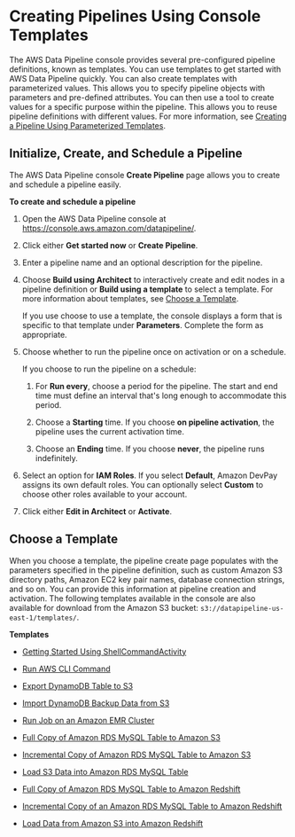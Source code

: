 # Creating Pipelines Using Console Templates<a name="dp-console-templates"></a>

 The AWS Data Pipeline console provides several pre\-configured pipeline definitions, known as templates\. You can use templates to get started with AWS Data Pipeline quickly\. You can also create templates with parameterized values\. This allows you to specify pipeline objects with parameters and pre\-defined attributes\. You can then use a tool to create values for a specific purpose within the pipeline\. This allows you to reuse pipeline definitions with different values\. For more information, see [Creating a Pipeline Using Parameterized Templates](dp-custom-templates.md)\.

## Initialize, Create, and Schedule a Pipeline<a name="dp-create-pipeline"></a>

The AWS Data Pipeline console **Create Pipeline** page allows you to create and schedule a pipeline easily\.

**To create and schedule a pipeline**

1. Open the AWS Data Pipeline console at [https://console\.aws\.amazon\.com/datapipeline/](https://console.aws.amazon.com/datapipeline/)\.

1. Click either **Get started now** or **Create Pipeline**\.

1. Enter a pipeline name and an optional description for the pipeline\.

1. Choose **Build using Architect** to interactively create and edit nodes in a pipeline definition or **Build using a template** to select a template\. For more information about templates, see [Choose a Template](#dp-choose-templates)\.

   If you use choose to use a template, the console displays a form that is specific to that template under **Parameters**\. Complete the form as appropriate\.

1. Choose whether to run the pipeline once on activation or on a schedule\.

   If you choose to run the pipeline on a schedule:

   1. <a name="step_lhz_vpf_vn"></a>For **Run every**, choose a period for the pipeline\. The start and end time must define an interval that's long enough to accommodate this period\.

   1. Choose a **Starting** time\. If you choose **on pipeline activation**, the pipeline uses the current activation time\.

   1. Choose an **Ending** time\. If you choose **never**, the pipeline runs indefinitely\.

1. Select an option for **IAM Roles**\. If you select **Default**, Amazon DevPay assigns its own default roles\. You can optionally select **Custom** to choose other roles available to your account\. 

1. Click either **Edit in Architect** or **Activate**\.

## Choose a Template<a name="dp-choose-templates"></a>

When you choose a template, the pipeline create page populates with the parameters specified in the pipeline definition, such as custom Amazon S3 directory paths, Amazon EC2 key pair names, database connection strings, and so on\. You can provide this information at pipeline creation and activation\. The following templates available in the console are also available for download from the Amazon S3 bucket: `s3://datapipeline-us-east-1/templates/`\.

**Templates**

+ [Getting Started Using ShellCommandActivity](dp-template-gettingstartedshell.md)

+ [Run AWS CLI Command](dp-template-runawscli.md)

+ [Export DynamoDB Table to S3](dp-template-exportddbtos3.md)

+ [Import DynamoDB Backup Data from S3](dp-template-exports3toddb.md)

+ [Run Job on an Amazon EMR Cluster](dp-template-emr.md)

+ [Full Copy of Amazon RDS MySQL Table to Amazon S3](dp-template-copyrdstos3.md)

+ [Incremental Copy of Amazon RDS MySQL Table to Amazon S3](dp-template-incrementalcopyrdstos3.md) 

+ [Load S3 Data into Amazon RDS MySQL Table](dp-template-copys3tords.md)

+ [Full Copy of Amazon RDS MySQL Table to Amazon Redshift ](dp-template-redshiftrdsfull.md)

+ [Incremental Copy of an Amazon RDS MySQL Table to Amazon Redshift](dp-template-redshiftrdsincremental.md)

+ [Load Data from Amazon S3 into Amazon Redshift](dp-template-s3redshift.md)
